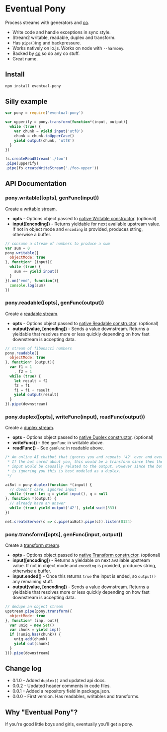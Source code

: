 # Eventual Pony

Process streams with generators and [co](https://www.npmjs.com/package/co).

 * Write code and handle exceptions in sync style.
 * Stream2 writable, readable, duplex and transform.
 * Has `pipe()`ing and backpressure.
 * Works natively on io.js. Works on node with `--harmony`.
 * Backed by [co](https://www.npmjs.com/package/co) so do any co stuff.
 * Great name.

## Install

```bash
npm install eventual-pony
```

## Silly example

```js
var pony = require('eventual-pony')

var upperify = pony.transform(function*(input, output){
  while (true) {
    var chunk = yield input('utf8')
    chunk = chunk.toUpperCase()
    yield output(chunk, 'utf8')
  }
})

fs.createReadStream('./foo')
.pipe(upperify)
.pipe(fs.createWriteStream('./foo-upper'))
```

## API Documentation

### pony.writable([opts], genFunc(input))

Create a [writable stream](https://iojs.org/api/stream.html#stream_class_stream_writable).

 * **opts** - Options object passed to [native Writable constructor](https://iojs.org/api/stream.html#stream_new_stream_writable_options). (optional)
 * **input([encoding])** - Returns yieldable for next available upstream value.  If not in object mode and `encoding` is provided, produces string, otherwise a buffer.

```js
// consume a stream of numbers to produce a sum
var sum = 0
pony.writable({
  objectMode: true
}, function* (input){
  while (true) {
    sum += yield input()
  }
}).on('end', function(){
  console.log(sum)
})
```

### pony.readable([opts], genFunc(output))

Create a [readable stream](https://iojs.org/api/stream.html#stream_class_stream_readable).

 * **opts** - Options object passed to [native Readable constructor](https://iojs.org/api/stream.html#stream_new_stream_readable_options). (optional)
 * **output(value, [encoding])** - Sends a value downstream. Returns a yieldable that resolves more or less quickly depending on how fast downstream is accepting data.

```js
// stream of fibonacci numbers
pony.readable({
  objectMode: true
}, function* (output){
  var f1 = 1
    , f2 = 1
  while (true) {
    let result = f2
    f2 = f1
    f1 = f1 + result
    yield output(result)
  }
}).pipe(downstream)
```

### pony.duplex([opts], writeFunc(input), readFunc(output))

Create a [duplex stream](https://iojs.org/api/stream.html#stream_class_stream_duplex).

 * **opts** - Options object passed to [native Duplex constructor](https://iojs.org/api/stream.html#stream_new_stream_duplex_options). (optional)
 * **writeFunc()** - See `genFunc` in writable above.
 * **readFunc()** - See `genFunc` in readable above.

```js
/* An online AI chatbot that ignores you and repeats '42' over and over.
 * If the bot cared about you, this would be a transform since then the
 * input would be causally related to the output. However since the bot
 * is ignoring you this is best modeled as a duplex.
 */

aiBot = pony.duplex(function *(input) {
  // doesn't care, ignores input
  while (true) let q = yield input(), q = null
}, function *(output) {
  // already have an answer
  while (true) yield output('42'), yield wait(333)
})

net.createServer(c => c.pipe(aiBot).pipe(c)).listen(8124)
```

### pony.transform([opts], genFunc(input, output))

Create a [transform stream](https://iojs.org/api/stream.html#stream_class_stream_transform).

 * **opts** - Options object passed to [native Transform constructor](https://iojs.org/api/stream.html#stream_new_stream_transform_options). (optional)
 * **input([encoding])** - Returns a yieldable on next available upstream value. If not in object mode and `encoding` is provided, produces string, otherwise a buffer.
 * **input.ended()** - Once this returns `true` the input is ended, so `output()` any remaining stuff.
 * **output(value, [encoding])** - Sends a value downstream. Returns a yieldable that resolves more or less quickly depending on how fast downstream is accepting data.

```js
// dedupe an object stream
upstream.pipe(pony.transform({
  objectMode: true
}, function* (inp, out){
  var uniq = new Set()
  var chunk = yield inp()
  if (!uniq.has(chunk)) {
    uniq.add(chunk)
    yield out(chunk)
  }
})).pipe(downstream)
```

## Change log

 * 0.1.0 - Added `duplex()` and updated api docs.
 * 0.0.2 - Updated header comments in code files.
 * 0.0.1 - Added a repository field in package.json.
 * 0.0.0 - First version. Has readables, writables and transforms.

## Why "Eventual Pony"?

If you're good little boys and girls, eventually you'll get a pony.

